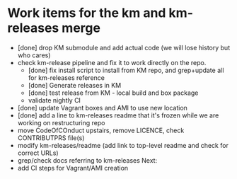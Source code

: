 # Work items  for the km and km-releases merge

- [done] drop KM submodule and add actual code (we will lose history but who cares)
- check km-release pipeline and fix it to work directly on the repo.
  - [done] fix install script to install from KM repo, and grep+update all for km-releases reference
  - [done] Generate releases in KM
  - [done] test release from KM - local build and box package
  - validate nightly CI
- [done] update Vagrant boxes and AMI to use new location
- [done] add a line to km-releases readme that it's frozen while we are working on restructuring repo
- move  CodeOfCOnduct upstairs, remove LICENCE, check CONTRIBUTPRS file(s)
- modify km-releases/readme (add link to top-level readme and check for correct URLs)
- grep/check docs referring to km-releases
Next:
- add CI steps for Vagrant/AMI creation

